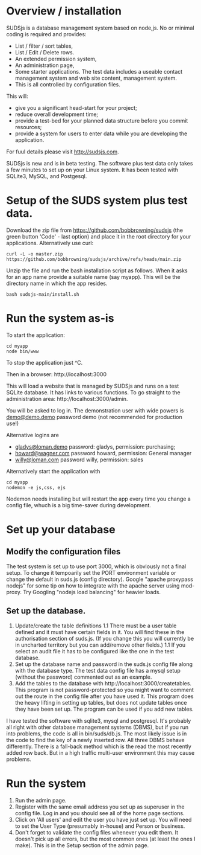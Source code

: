
# Overview / installation

SUDSjs is a database management system based on node,js. No or minimal coding is required and provides:

* List / filter / sort tables, 
* List / Edit / Delete rows. 
* An extended permission system, 
* An administration page,
* Some starter applications. The test data includes a useable contact management system and web site content, management system. 
* This is all controlled by configuration files.

This will:
* give you a significant head-start for your project;
* reduce overall development time;
* provide a test-bed for your planned data structure before you commit resources;
* provide a system for users to enter data while you are developing the application.

For fuul details please visit http://sudsjs.com. 

SUDSjs is new and is in beta testing.  The software plus test data only takes a few minutes to set up on your Linux system. It has been tested with SQLite3, MySQL, and Postgesql.

# Setup of the SUDS system plus test data.


Download the zip file from https://github.com/bobbrowning/sudsjs (the green button 'Code' - last option) and place it in the root directory for your  applications.  Alternatively use curl:
```
curl -L -o master.zip https://github.com/bobbrowning/sudsjs/archive/refs/heads/main.zip
```

Unzip the file and run the bash installation script as follows.  When it asks for an app name provide a suitable name (say myapp).  This will be the directory name in which the app resides.

```
bash sudsjs-main/install.sh
```

# Run the system as-is

To start the application: 
```
cd myapp
node bin/www
```
To stop the application just ^C.

Then in a browser:  http://localhost:3000  

This will load a website that is managed by SUDSjs and runs on a test SQLite database. It has links to various functions. To go straight to the administration area:  http://localhost:3000/admin.  

You will be asked to log in. The demonstration user with wide powers is demo@demo.demo password demo (not recommended for production use!)

Alternative logins are 
* gladys@loman.demo password: gladys, permission: purchasing;
* howard@wagner.com password howard, permission: General manager
* willy@loman.com password willy, permission: sales

Alternatively start the application with 
```
cd myapp
nodemon -e js,css, ejs
```
Nodemon needs installing but will restart the app every time you change a config file, whuch is a big time-saver during development. 



# Set up your database

## Modify the configuration files 

The test system is set up to use port 3000, which is obviously not a final setup.  To change it tempoarily set the PORT environment variable or change the default in suds.js (config directory). Google "apache proxypass nodejs"  for some tip on how to integrate with the apache server using mod-proxy.  Try Googling "nodejs load balancing" for heavier loads.

## Set up the database. 
1. Update/create the table definitions
1.1 There must be a user table defined and it must have certain fields in it. You will find these in the authorisation section of suds.js. (If you change this you will currently be in uncharted territory but you can add/remove other fields.) 
1.1 If you select an audit file it has to be configured like the one in the test database. 
1. Set up the database name and password in the suds.js config file along with the database type.  The test data config file has a mysql setup (without the password) commented out as an example.  
1. Add the tables to the database with http://localhost:3000/createtables.  This program is not password-protected so you might want to comment out the route in the config file after you have used it. This program does the heavy lifting in setting up tables, but does not update tables once they have been set up. The program can be used if you add new tables.


I have tested the software with sqlite3, mysql and postgresql. It's probably all right with other database management systems (DBMS), but if you run into problems, the code is all in bin/suds/db.js.  The most likely issue is in the code to find the key of a newly inserted row. All three DBMS behave differently. There is a fall-back method which is the read the most recently added row back. But in a high traffic multi-user environment this may cause problems.


# Run the system 
1. Run the admin page. 
1. Register with the same email address you set up as superuser in the config file.  Log in and you should see all of the home page sections. 
1. Click on 'All users' and edit the user you have just set up. You will need to set the User Type (presumably in-house) and Person or business. 
1. Don't forget to validate the config files whenever you edit them. It doesn't pick up all errors, but the most common ones (at least the ones I make).  This is in the Setup section of the admin page.









